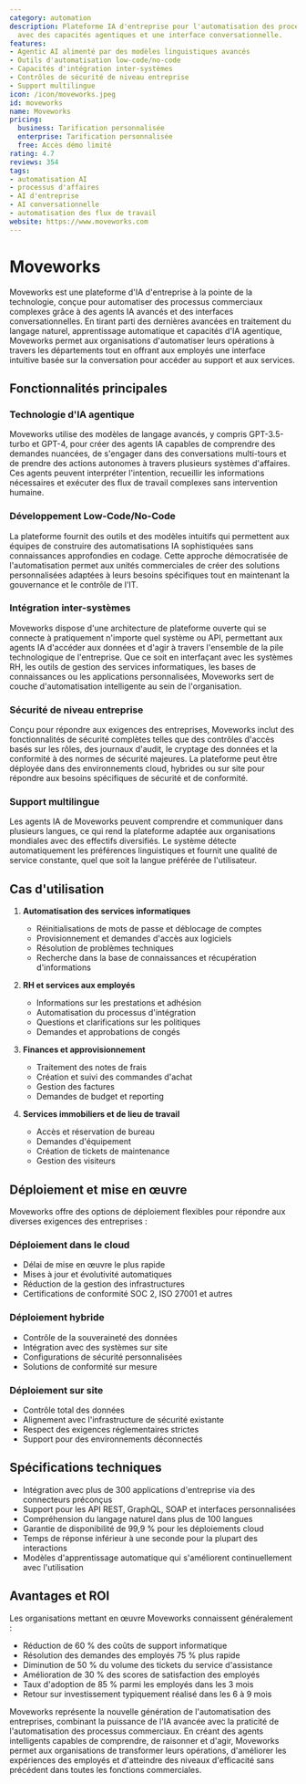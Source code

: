 ```yaml
---
category: automation
description: Plateforme IA d'entreprise pour l'automatisation des processus métier
  avec des capacités agentiques et une interface conversationnelle.
features:
- Agentic AI alimenté par des modèles linguistiques avancés
- Outils d'automatisation low-code/no-code
- Capacités d'intégration inter-systèmes
- Contrôles de sécurité de niveau entreprise
- Support multilingue
icon: /icon/moveworks.jpeg
id: moveworks
name: Moveworks
pricing:
  business: Tarification personnalisée
  enterprise: Tarification personnalisée
  free: Accès démo limité
rating: 4.7
reviews: 354
tags:
- automatisation AI
- processus d'affaires
- AI d'entreprise
- AI conversationnelle
- automatisation des flux de travail
website: https://www.moveworks.com
---
```

# Moveworks

Moveworks est une plateforme d'IA d'entreprise à la pointe de la technologie, conçue pour automatiser des processus commerciaux complexes grâce à des agents IA avancés et des interfaces conversationnelles. En tirant parti des dernières avancées en traitement du langage naturel, apprentissage automatique et capacités d'IA agentique, Moveworks permet aux organisations d'automatiser leurs opérations à travers les départements tout en offrant aux employés une interface intuitive basée sur la conversation pour accéder au support et aux services.

## Fonctionnalités principales

### Technologie d'IA agentique
Moveworks utilise des modèles de langage avancés, y compris GPT-3.5-turbo et GPT-4, pour créer des agents IA capables de comprendre des demandes nuancées, de s'engager dans des conversations multi-tours et de prendre des actions autonomes à travers plusieurs systèmes d'affaires. Ces agents peuvent interpréter l'intention, recueillir les informations nécessaires et exécuter des flux de travail complexes sans intervention humaine.

### Développement Low-Code/No-Code
La plateforme fournit des outils et des modèles intuitifs qui permettent aux équipes de construire des automatisations IA sophistiquées sans connaissances approfondies en codage. Cette approche démocratisée de l'automatisation permet aux unités commerciales de créer des solutions personnalisées adaptées à leurs besoins spécifiques tout en maintenant la gouvernance et le contrôle de l'IT.

### Intégration inter-systèmes
Moveworks dispose d'une architecture de plateforme ouverte qui se connecte à pratiquement n'importe quel système ou API, permettant aux agents IA d'accéder aux données et d'agir à travers l'ensemble de la pile technologique de l'entreprise. Que ce soit en interfaçant avec les systèmes RH, les outils de gestion des services informatiques, les bases de connaissances ou les applications personnalisées, Moveworks sert de couche d'automatisation intelligente au sein de l'organisation.

### Sécurité de niveau entreprise
Conçu pour répondre aux exigences des entreprises, Moveworks inclut des fonctionnalités de sécurité complètes telles que des contrôles d'accès basés sur les rôles, des journaux d'audit, le cryptage des données et la conformité à des normes de sécurité majeures. La plateforme peut être déployée dans des environnements cloud, hybrides ou sur site pour répondre aux besoins spécifiques de sécurité et de conformité.

### Support multilingue
Les agents IA de Moveworks peuvent comprendre et communiquer dans plusieurs langues, ce qui rend la plateforme adaptée aux organisations mondiales avec des effectifs diversifiés. Le système détecte automatiquement les préférences linguistiques et fournit une qualité de service constante, quel que soit la langue préférée de l'utilisateur.

## Cas d'utilisation

1. **Automatisation des services informatiques**
   - Réinitialisations de mots de passe et déblocage de comptes
   - Provisionnement et demandes d'accès aux logiciels
   - Résolution de problèmes techniques
   - Recherche dans la base de connaissances et récupération d'informations

2. **RH et services aux employés**
   - Informations sur les prestations et adhésion
   - Automatisation du processus d'intégration
   - Questions et clarifications sur les politiques
   - Demandes et approbations de congés

3. **Finances et approvisionnement**
   - Traitement des notes de frais
   - Création et suivi des commandes d'achat
   - Gestion des factures
   - Demandes de budget et reporting

4. **Services immobiliers et de lieu de travail**
   - Accès et réservation de bureau
   - Demandes d'équipement
   - Création de tickets de maintenance
   - Gestion des visiteurs

## Déploiement et mise en œuvre

Moveworks offre des options de déploiement flexibles pour répondre aux diverses exigences des entreprises :

### Déploiement dans le cloud
- Délai de mise en œuvre le plus rapide
- Mises à jour et évolutivité automatiques
- Réduction de la gestion des infrastructures
- Certifications de conformité SOC 2, ISO 27001 et autres

### Déploiement hybride
- Contrôle de la souveraineté des données
- Intégration avec des systèmes sur site
- Configurations de sécurité personnalisées
- Solutions de conformité sur mesure

### Déploiement sur site
- Contrôle total des données
- Alignement avec l'infrastructure de sécurité existante
- Respect des exigences réglementaires strictes
- Support pour des environnements déconnectés

## Spécifications techniques

- Intégration avec plus de 300 applications d'entreprise via des connecteurs préconçus
- Support pour les API REST, GraphQL, SOAP et interfaces personnalisées
- Compréhension du langage naturel dans plus de 100 langues
- Garantie de disponibilité de 99,9 % pour les déploiements cloud
- Temps de réponse inférieur à une seconde pour la plupart des interactions
- Modèles d'apprentissage automatique qui s'améliorent continuellement avec l'utilisation

## Avantages et ROI

Les organisations mettant en œuvre Moveworks connaissent généralement :

- Réduction de 60 % des coûts de support informatique
- Résolution des demandes des employés 75 % plus rapide
- Diminution de 50 % du volume des tickets du service d'assistance
- Amélioration de 30 % des scores de satisfaction des employés
- Taux d'adoption de 85 % parmi les employés dans les 3 mois
- Retour sur investissement typiquement réalisé dans les 6 à 9 mois

Moveworks représente la nouvelle génération de l'automatisation des entreprises, combinant la puissance de l'IA avancée avec la praticité de l'automatisation des processus commerciaux. En créant des agents intelligents capables de comprendre, de raisonner et d'agir, Moveworks permet aux organisations de transformer leurs opérations, d'améliorer les expériences des employés et d'atteindre des niveaux d'efficacité sans précédent dans toutes les fonctions commerciales.
